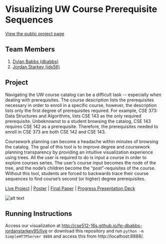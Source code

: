 Visualizing UW Course Prerequisite Sequences
===============
[View the public project page](http://cse512-16s.github.io/fp-dbabbs-jordanstarkey95)

## Team Members

1. [Dylan Babbs (dbabbs)](mailto:dbabbs@uw.edu)
2. [Jordan Starkey (jds56)](mailto:jds56@uw.edu)

## Project

Navigating the UW course catalog can be a difficult task -- especially when dealing with prerequisites. The course description lists the prerequisites necessary in order to enroll in a specific course, however, the description lists only the first degree of prerequisites required. For example, CSE 373: Data Structures and Algorithms, lists CSE 143 as the only required prerequisite. Unbeknownst to a student browsing the catalog, CSE 143 requires CSE 142 as a prerequisite. Therefore, the prerequisites needed to enroll in CSE 373 are both CSE 142 and CSE 143.

Coursework planning can become a headache within minutes of browsing the catalog. The goal of this tool is to improve degree and coursework planning transparency by providing an intuitive visualization experience using trees. All the user is required to do is input a course in order to explore courses series. The user’s course input becomes the node of the tree, and the node’s children become the “post”-requisites of the course. Without this tool, students are forced to backwards trace their course sequences to find course’s second (or higher) degree prerequisites.


[Live Project](http://cse512-16s.github.io/fp-dbabbs-jordanstarkey95/live) |
[Poster](http://cse512-16s.github.io/fp-dbabbs-jordanstarkey95/poster-dbabbs-jds56.pdf) | 
[Final Paper](http://cse512-16s.github.io/fp-dbabbs-jordanstarkey95/paper-dbabbs-jds56.pdf) |
[Progress Presentation Deck](http://cse512-16s.github.io/fp-dbabbs-jordanstarkey95/slides-dbabbs-jds56.pdf)

![alt text](http://cse512-16s.github.io/fp-dbabbs-jordanstarkey95/summary.png "Project")

## Running Instructions

Access our visualization at http://cse512-16s.github.io/fp-dbabbs-jordanstarkey95/live or download this repository and run `python -m SimpleHTTPServer 8888` and access this from http://localhost:8888/.
